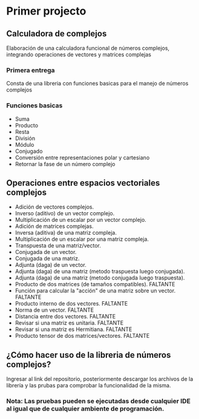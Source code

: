 # Primer projecto

## Calculadora de complejos

Elaboración de una calculadora funcional de números complejos, integrando operaciones de vectores y matrices complejas

### Primera entrega
Consta de una libreria con funciones basicas para el manejo de números complejos 
    
### Funciones basicas
    
- Suma
- Producto
- Resta 
- División 
- Módulo
- Conjugado
- Conversión entre representaciones polar y cartesiano
- Retornar la fase de un número complejo

 ## Operaciones entre espacios vectoriales complejos
- Adición de vectores complejos.
- Inverso (aditivo) de un vector complejo.
- Multiplicación de un escalar por un vector complejo.
- Adición de matrices complejas.
- Inversa (aditiva) de una matriz compleja.
- Multiplicación de un escalar por una matriz compleja.
- Transpuesta de una matriz/vector.
- Conjugada de un vector.
- Conjugada de una matriz.
- Adjunta (daga) de un vector.
- Adjunta (daga) de una matriz (metodo traspuesta luego conjugada). 
- Adjunta (daga) de una matriz (metodo conjugada luego traspuesta). 
- Producto de dos matrices (de tamaños compatibles). FALTANTE
- Función para calcular la "acción" de una matriz sobre un vector. FALTANTE
- Producto interno de dos vectores. FALTANTE
- Norma de un vector. FALTANTE
- Distancia entre dos vectores. FALTANTE
- Revisar si una matriz es unitaria. FALTANTE
- Revisar si una matriz es Hermitiana. FALTANTE
- Producto tensor de dos matrices/vectores. FALTANTE

## ¿Cómo hacer uso de la libreria de números complejos?

Ingresar al link del repositorio, posteriormente descargar los archivos de la librería y las prubas para comprobar 
la funcionalidad de la misma.

### Nota: Las pruebas pueden se ejecutadas desde cualquier IDE al igual que de cualquier ambiente de programación.
